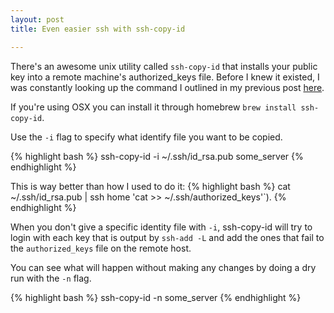```yaml
---
layout: post
title: Even easier ssh with ssh-copy-id

---
```


There's an awesome unix utility called `ssh-copy-id` that installs your public
key into a remote machine's authorized_keys file.  Before I knew it existed, I
was constantly looking up the command I outlined in my previous post
[here](/code/2013/08/08/seamless-ssh-aliases-and-passwordless-login.html).

If you're using OSX you can install it through homebrew `brew install
ssh-copy-id`.  

Use the `-i` flag to specify what identify file you want to be copied.

{% highlight bash %}
ssh-copy-id -i ~/.ssh/id_rsa.pub some_server
{% endhighlight %}

This is way better than how I used to do it:
{% highlight bash %}
cat ~/.ssh/id_rsa.pub | ssh home 'cat >> ~/.ssh/authorized_keys'`). 
{% endhighlight %} 

When you don't give a specific identity file with `-i`, ssh-copy-id will try to
login with each key that is output by `ssh-add -L` and add the ones that fail to
the `authorized_keys` file on the remote host. 

You can see what will happen without making any changes by doing a dry run with
the `-n` flag.

{% highlight bash %}
ssh-copy-id -n some_server
{% endhighlight %}
